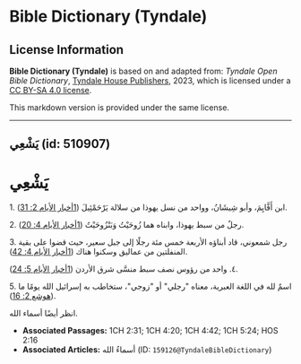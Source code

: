 # Bible Dictionary (Tyndale)

## License Information

**Bible Dictionary (Tyndale)** is based on and adapted from: _Tyndale Open Bible Dictionary_, [Tyndale House Publishers](https://tyndaleopenresources.com/), 2023, which is licensed under a [CC BY-SA 4.0 license](https://creativecommons.org/licenses/by-sa/4.0/legalcode.en).

This markdown version is provided under the same license.



--------------------------------

## يَشْعِي (id: 510907)

يَشْعِي
=======

1\. ابن أَفَّايِمَ، وأبو شِيشَانُ، وواحد من نسل يهوذا من سلالة يَرْحَمْئِيلَ ([1أخبار الأيام 2: 31](https://ref.ly/1Chr2:31)).

2\. رجلٌ من سبط يهوذا، وابناه هما زُوحَيْتُ وَبَنْزُوحَيْتُ ([1أخبار الأيام 4: 20](https://ref.ly/1Chr4:20)).

3\. رجل شمعوني، قاد أبناؤه الأربعة خمس مئة رجلًا إلى جبل سعير، حيث قضوا على بقية المنفلتين من عماليق وسكنوا هناك ([1أخبار الأيام 4: 42](https://ref.ly/1Chr4:42)).

٤. واحد من رؤوس نصف سبط منسَّى شرق الأردن ([1أخبار الأيام 5: 24](https://ref.ly/1Chr5:24)).

5\. اسمٌ لله في اللغة العبرية، معناه "رجلي" أو "زوجي"، ستخاطب به إسرائيل الله يومًا ما ([هوشع 2: 16](https://ref.ly/Hos2:16)).

انظر أيضًا أسماء الله.

* **Associated Passages:** 1CH 2:31; 1CH 4:20; 1CH 4:42; 1CH 5:24; HOS 2:16
* **Associated Articles:** أسماءُ الله (ID: `159126@TyndaleBibleDictionary`)

